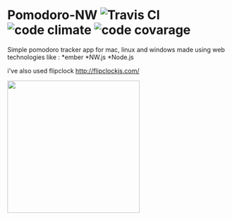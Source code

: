 # Pomodoro-NW   ![Travis CI](https://travis-ci.org/0000marcell/Pomodoro-NW.svg?branch=master "Travis CI")  ![code climate](https://codeclimate.com/github/0000marcell/Pomodoro-NW/badges/gpa.svg "code climate") ![code covarage](https://codeclimate.com/github/0000marcell/Pomodoro-NW/badges/coverage.svg "code covarage")

Simple pomodoro tracker app for mac, linux and windows made using web technologies like :
*ember
*NW.js
*Node.js 

i've also used flipclock http://flipclockjs.com/

<img src=https://s3-us-west-2.amazonaws.com/blogmarcellheroku/posts/images/Captura+de+Tela+2015-08-10+a%CC%80s+19.54.02.png width=300 height=300 />

